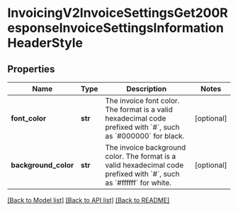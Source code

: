 # InvoicingV2InvoiceSettingsGet200ResponseInvoiceSettingsInformationHeaderStyle

## Properties
Name | Type | Description | Notes
------------ | ------------- | ------------- | -------------
**font_color** | **str** | The invoice font color. The format is a valid hexadecimal code prefixed with &#x60;#&#x60;, such as &#x60;#000000&#x60; for black. | [optional] 
**background_color** | **str** | The invoice background color. The format is a valid hexadecimal code prefixed with &#x60;#&#x60;, such as &#x60;#ffffff&#x60; for white. | [optional] 

[[Back to Model list]](../README.md#documentation-for-models) [[Back to API list]](../README.md#documentation-for-api-endpoints) [[Back to README]](../README.md)


